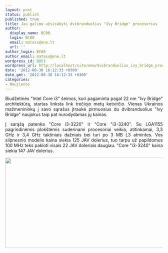 ```yaml
---
layout: post
status: publish
published: true
title: Jau galima užsisakyti dvibranduolius "Ivy Bridge" procesorius
author:
  display_name: BC00
  login: BC00
  email: matasx@one.lt
  url: ''
author_login: BC00
author_email: matasx@one.lt
wordpress_id: 6853
wordpress_url: http://localhost/site/new/dvibranduolius_ivy_bridge_procesorius_jau_galima_uzsisakyti/
date: '2012-08-30 16:12:33 +0300'
date_gmt: '2012-08-30 16:12:33 +0300'
categories:
- Naujienos
---
```

<p style="text-align: justify;">
	Biudžetinės &quot;Intel Core i3&quot; &scaron;eimos, kuri pagaminta pagal 22 nm &quot;Ivy Bridge&quot; architektūrą, startas linksta link trečiojo metų ketvirčio. Vienas Ukrainos mažmenininkų į savo sąra&scaron;us įtraukė pirmuosius du dvibranduolius &quot;Ivy Bridge&quot; naujokus taip pat nurodydamas jų kainas.</p>
<p style="text-align: justify;">
	Į sarą&scaron;ą patenka &quot;Core i3-3220&quot; ir &quot;Core &quot;i3-3240&quot;. Su LGA1155 pagrindinėmis plok&scaron;tėmis suderinami procesoriai veikia, atitinkamai, 3,3 GHz ir 3,4 GHz taktiniais dažniais bei turi po 3 MB L3 atmintes. Vos silpnesnio modelio kaina siekia 125 JAV dolerius, tuo tarpu už papildomus 100 MHz teks pakloti visais 22 JAV doleriais daugiau. &quot;Core &quot;i3-3240&quot; kaina siekia 147 JAV dolerius.</p>
<p style="text-align: justify;">
	<img alt="" src="http://technews.lt/userfiles/corei3preoder.jpg" style="width: 520px; height: 289px;" /></p>
